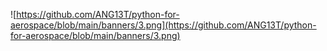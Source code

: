 ![https://github.com/ANG13T/python-for-aerospace/blob/main/banners/3.png](https://github.com/ANG13T/python-for-aerospace/blob/main/banners/3.png)
